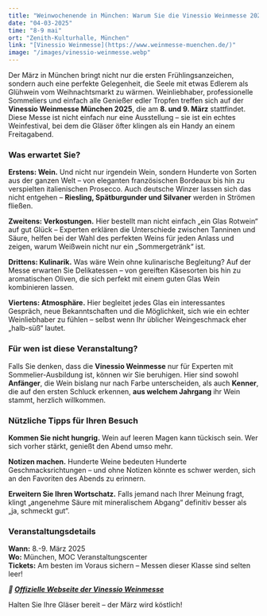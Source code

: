 ```yaml
---
title: "Weinwochenende in München: Warum Sie die Vinessio Weinmesse 2025 nicht verpassen sollten"
date: "04-03-2025"
time: "8-9 mai"
ort: "Zenith-Kulturhalle, München"
link: "[Vinessio Weinmesse](https://www.weinmesse-muenchen.de/)" 
image: "/images/vinessio-weinmesse.webp"
---
```


Der März in München bringt nicht nur die ersten Frühlingsanzeichen, sondern auch eine perfekte Gelegenheit, die Seele mit etwas Edlerem als Glühwein vom Weihnachtsmarkt zu wärmen. Weinliebhaber, professionelle Sommeliers und einfach alle Genießer edler Tropfen treffen sich auf der **Vinessio Weinmesse München 2025**, die am **8. und 9. März** stattfindet. Diese Messe ist nicht einfach nur eine Ausstellung – sie ist ein echtes Weinfestival, bei dem die Gläser öfter klingen als ein Handy an einem Freitagabend.

### Was erwartet Sie?
**Erstens: Wein.** Und nicht nur irgendein Wein, sondern Hunderte von Sorten aus der ganzen Welt – von eleganten französischen Bordeaux bis hin zu verspielten italienischen Prosecco. Auch deutsche Winzer lassen sich das nicht entgehen – **Riesling, Spätburgunder und Silvaner** werden in Strömen fließen.

**Zweitens: Verkostungen.** Hier bestellt man nicht einfach „ein Glas Rotwein“ auf gut Glück – Experten erklären die Unterschiede zwischen Tanninen und Säure, helfen bei der Wahl des perfekten Weins für jeden Anlass und zeigen, warum Weißwein nicht nur ein „Sommergetränk“ ist.

**Drittens: Kulinarik.** Was wäre Wein ohne kulinarische Begleitung? Auf der Messe erwarten Sie Delikatessen – von gereiften Käsesorten bis hin zu aromatischen Oliven, die sich perfekt mit einem guten Glas Wein kombinieren lassen.

**Viertens: Atmosphäre.** Hier begleitet jedes Glas ein interessantes Gespräch, neue Bekanntschaften und die Möglichkeit, sich wie ein echter Weinliebhaber zu fühlen – selbst wenn Ihr üblicher Weingeschmack eher „halb-süß“ lautet.

### Für wen ist diese Veranstaltung?
Falls Sie denken, dass die **Vinessio Weinmesse** nur für Experten mit Sommelier-Ausbildung ist, können wir Sie beruhigen. Hier sind sowohl **Anfänger**, die Wein bislang nur nach Farbe unterscheiden, als auch **Kenner**, die auf den ersten Schluck erkennen, **aus welchem Jahrgang** ihr Wein stammt, herzlich willkommen.

### Nützliche Tipps für Ihren Besuch
**Kommen Sie nicht hungrig.** Wein auf leeren Magen kann tückisch sein. Wer sich vorher stärkt, genießt den Abend umso mehr.

**Notizen machen.** Hunderte Weine bedeuten Hunderte Geschmacksrichtungen – und ohne Notizen könnte es schwer werden, sich an den Favoriten des Abends zu erinnern.

**Erweitern Sie Ihren Wortschatz.** Falls jemand nach Ihrer Meinung fragt, klingt „angenehme Säure mit mineralischem Abgang“ definitiv besser als „ja, schmeckt gut“.

### Veranstaltungsdetails
**Wann:** 8.-9. März 2025  
**Wo:** München, MOC Veranstaltungscenter  
**Tickets:** Am besten im Voraus sichern – Messen dieser Klasse sind selten leer!  

***🔗 [Offizielle Webseite der Vinessio Weinmesse](https://www.weinmesse-muenchen.de/)***

Halten Sie Ihre Gläser bereit – der März wird köstlich!
